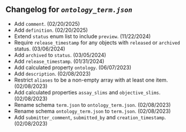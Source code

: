 ## Changelog for *`ontology_term.json`*

* Add `comment`. (02/20/2025)
* Add `definition`. (02/20/2025)
* Extend `status` enum list to include `preview`. (11/22/2024)
* Require `release_timestamp` for any objects with `released` or `archived` status. (03/06/2024)
* Add `archived` to `status`. (03/05/2024)
* Add `release_timestamp`. (01/31/2024)
* Add calculated property `ontology`. (06/07/2023)
* Add `description`. (02/08/2023)
* Restrict `aliases` to be a non-empty array with at least one item. (02/08/2023)
* Add calculated properties `assay_slims` and `objective_slims`. (02/08/2023)
* Rename schema `term.json` to `ontology_term.json`. (02/08/2023)
* Rename schema `ontology_term.json` to `term.json`. (02/08/2023)
* Add `submitter_comment`, `submitted_by` and `creation_timestamp`. (02/08/2023)
